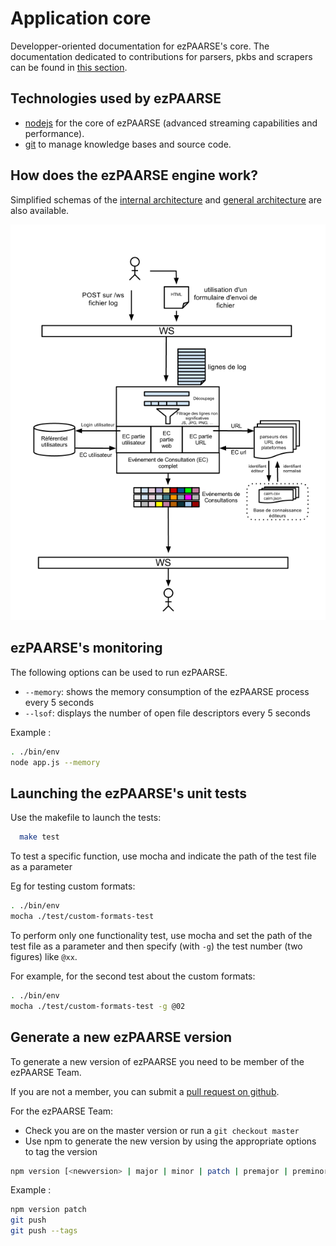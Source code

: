 # Application core

Developper-oriented documentation for ezPAARSE's core.
The documentation dedicated to contributions for parsers, pkbs and scrapers can be found in [this section](./platforms.html).

## Technologies used by ezPAARSE

* [nodejs](http://nodejs.org/) for the core of ezPAARSE (advanced streaming capabilities and performance).
* [git](http://git-scm.com/) to manage knowledge bases and source code.

## How does the ezPAARSE engine work?
Simplified schemas of the [internal architecture](https://docs.google.com/drawings/d/14YFQ799U2005c62aivbGdEIDmsJOupN1ARvAwMT8Uys/edit?usp=sharing) and [general architecture](https://docs.google.com/drawings/d/1wckvIv9BmLXT758xALE9qmNfFYBiFUwzF0F9gHjndCk/edit?usp=sharing) are also available.

![ezpaarse's engine working Schema](../_static/images/ezPAARSE-Moteur.png "ezPAARSE's engine")

## ezPAARSE's monitoring

The following options can be used to run ezPAARSE.

* ``--memory``: shows the memory consumption of the ezPAARSE process every 5 seconds
* ``--lsof``: displays the number of open file descriptors every 5 seconds

Example :
```bash
. ./bin/env
node app.js --memory
```

## Launching the ezPAARSE's unit tests

Use the makefile to launch the tests:
```bash
  make test
```

To test a specific function, use mocha and indicate the path of the test file as a parameter

Eg for testing custom formats:
```bash
. ./bin/env
mocha ./test/custom-formats-test
```

To perform only one functionality test, use mocha and set the path of the test file as a parameter and then specify (with ``-g``) the test number (two figures) like ``@xx``.

For example, for the second test about the custom formats:
```bash
. ./bin/env
mocha ./test/custom-formats-test -g @02
```

## Generate a new ezPAARSE version

To generate a new version of ezPAARSE you need to be member of the ezPAARSE Team.

If you are not a member, you can submit a [pull request on github](https://github.com/ezpaarse-project/ezpaarse/pulls).

For the ezPAARSE Team:
- Check you are on the master version or run a `git checkout master`
- Use npm to generate the new version by using the appropriate options to tag the version

```bash
npm version [<newversion> | major | minor | patch | premajor | preminor | prepatch | prerelease | from-git]
```
Example :

```bash
npm version patch
git push
git push --tags
```
